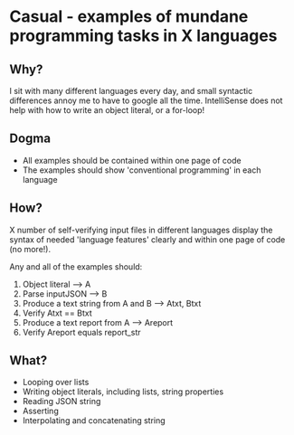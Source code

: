 Casual - examples of mundane programming tasks in X languages
=============================================================


Why?
----
I sit with many different languages every day, and small syntactic
differences annoy me to have to google all the time. IntelliSense
does not help with how to write an object literal, or a for-loop!


Dogma
-----
 - All examples should be contained within one page of code
 - The examples should show 'conventional programming' in each language


How?
----
X number of self-verifying input files in different languages
display the syntax of needed 'language features' clearly and within
one page of code (no more!).

Any and all of the examples should:

1. Object literal --> A
2. Parse inputJSON --> B
3. Produce a text string from A and B --> Atxt, Btxt
4. Verify Atxt == Btxt
5. Produce a text report from A --> Areport
6. Verify Areport equals report_str


What?
-----
* Looping over lists
* Writing object literals, including lists, string properties
* Reading JSON string
* Asserting
* Interpolating and concatenating string

